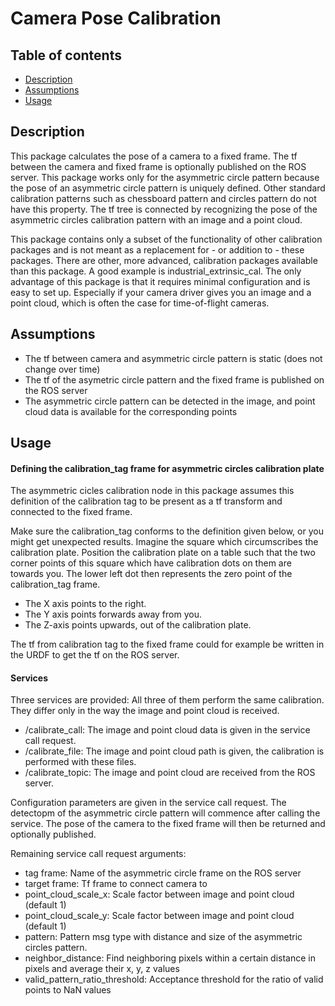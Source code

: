 # Camera Pose Calibration

## Table of contents
- [Description](#description)
- [Assumptions](#assumptions)
- [Usage](#usage)

## Description

This package calculates the pose of a camera to a fixed frame.
The tf between the camera and fixed frame is optionally published on the ROS server.
This package works only for the asymmetric circle pattern because the pose of an asymmetric circle pattern is uniquely defined.
Other standard calibration patterns such as chessboard pattern and circles pattern do not have this property.
The tf tree is connected by recognizing the pose of the asymmetric circles calibration pattern with an image and a point cloud.

This package contains only a subset of the functionality of other calibration packages and is not meant as a replacement for - or addition to - these packages.
There are other, more advanced, calibration packages available than this package.
A good example is industrial_extrinsic_cal.
The only advantage of this package is that it requires minimal configuration and is easy to set up.
Especially if your camera driver gives you an image and a point cloud, which is often the case for time-of-flight cameras.

## Assumptions
- The tf between camera and asymmetric circle pattern is static (does not change over time)
- The tf of the asymetric circle pattern and the fixed frame is published on the ROS server
- The asymmetric circle pattern can be detected in the image, and point cloud data is available for the corresponding points

## Usage

#### Defining the calibration_tag frame for asymmetric circles calibration plate

The asymmetric cicles calibration node in this package assumes this definition of the calibration tag to be present as a tf transform and connected to the fixed frame.

Make sure the calibration_tag conforms to the definition given below, or you might get unexpected results.
Imagine the square which circumscribes the calibration plate.
Position the calibration plate on a table such that the two corner points of this square which have calibration dots on them are towards you.
The lower left dot then represents the zero point of the calibration_tag frame.

- The X axis points to the right.
- The Y axis points forwards away from you.
- The Z-axis points upwards, out of the calibration plate.

The tf from calibration tag to the fixed frame could for example be written in the URDF to get the tf on the ROS server.

#### Services

Three services are provided:
All three of them perform the same calibration.
They differ only in the way the image and point cloud is received.
- /calibrate_call: The image and point cloud data is given in the service call request.
- /calibrate_file: The image and point cloud path is given, the calibration is performed with these files.
- /calibrate_topic: The image and point cloud are received from the ROS server.

Configuration parameters are given in the service call request.
The detectopm of the asymmetric circle pattern will commence after calling the service.
The pose of the camera to the fixed frame will then be returned and optionally published.

Remaining service call request arguments:
- tag frame: Name of the asymmetric circle frame on the ROS server
- target frame: Tf frame to connect camera to
- point_cloud_scale_x: Scale factor between image and point cloud (default 1)
- point_cloud_scale_y: Scale factor between image and point cloud (default 1)
- pattern: Pattern msg type with distance and size of the asymmetric circles pattern.
- neighbor_distance: Find neighboring pixels within a certain distance in pixels and average their x, y, z values
- valid_pattern_ratio_threshold: Acceptance threshold for the ratio of valid points to NaN values

